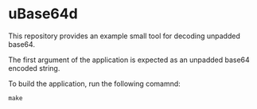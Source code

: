 # uBase64d
This repository provides an example small tool for decoding unpadded base64.

The first argument of the application is expected as an unpadded base64 encoded string.

To build the application, run the following comamnd:
```
make
```
